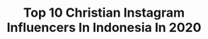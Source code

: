 ---
title: Top 10 Christian Instagram Influencers In Indonesia In 2020
description: >-
  Find top christian Instagram influencers in Indonesia in 2020. Most popular hashtags: #dirumahaja #music #repost #indonesia.
platform: Instagram
profiles:
  - username: "tiffofili"
    fullname: >-
      Tiffany Porter
    location: "Indonesia"
    followers: 25317
    engagement: 172
    commentsToLikes: 0.056136
    id: ck5qeiv2b0ph90i115lq1vpx7
    verified: true
    hashtags: "#sleepislife, #hometeam, #chibaby, #twinning"
  - username: "fenny_fennyyy"
    fullname: >-
      Fenny
    location: "Indonesia"
    followers: 45208
    engagement: 465
    commentsToLikes: 0.015727
    id: ck0vv9xgzo72s0i194zgmp5yj
    verified: false
    hashtags: "#peloporgoyangdimulut, #biargakgabut, #tiktok, #morellorewardpoint"
  - username: "gme_id"
    fullname: >-
      GOOD MORNING EVERYONE
    location: "Indonesia"
    followers: 14268
    engagement: 646
    commentsToLikes: 0.020226
    id: ck0vxu12x0q9o0i19y253zdza
    verified: false
    hashtags: "#bukanbegitucaramucorona, #creativemultiplepost, #selamatpagi, #lovepottedmezzanine"
  - username: "evoleneofficial"
    fullname: >-
      Evolene - PROVEN FITNESS SUPPS
    location: "Indonesia"
    followers: 62943
    engagement: 112
    commentsToLikes: 0.063485
    id: ck0vvg15eoz4k0i19c6rpxboj
    verified: false
    hashtags: "#dirumahaja, #jagakesehatanbersamaevolene, #dirumahaja, #workoutfromhome"
  - username: "dheojonathan"
    fullname: >-
      Rian DJ
    location: "Indonesia"
    followers: 6033
    engagement: 4645
    commentsToLikes: 0.041837
    id: ck5cdqou7jmar0i11ho5b4wjc
    verified: false
    hashtags: "#sekolah, #acoustic, #pearldrum, #tanyahati"
  - username: "christianlalama"
    fullname: >-
      𝙲𝚑𝚛𝚒𝚜𝚝𝚒𝚊𝚗 𝙻𝚊𝚕𝚊𝚖𝚊
    location: "Indonesia"
    followers: 559951
    engagement: 440
    commentsToLikes: 0.023660
    id: ck14kfpogparx0i198yg5ihq7
    verified: true
    hashtags: "#whatsyourstuf, #pink2020, #goodbye2019, #lawnmowing"
  - username: "melianisitisumartini"
    fullname: >-
      🐏 𝖙𝖍𝖊 𝖙𝖗𝖛𝖊 𝖈𝖛𝖙𝖊 🐏
    location: "Indonesia"
    followers: 74540
    engagement: 604
    commentsToLikes: 0.028632
    id: ck0w0hlw3e8qe0i19s46zfj69
    verified: true
    hashtags: "#lookmomicanslapnow, #blackmetal, #giveaway, #cybergoth"
  - username: "michaelpanjaitan"
    fullname: >-
      Michael Panjaitan
    location: "Indonesia"
    followers: 58662
    engagement: 623
    commentsToLikes: 0.012561
    id: ck15q20l50pvs0i19d0g8fp66
    verified: false
    hashtags: "#album, #repost, #kutaubapakupeduli, #beproudofyourfaith"
  - username: "katolik101"
    fullname: >-
      ✝️ Kristen Katolik 101 ☦️
    location: "Indonesia"
    followers: 12321
    engagement: 724
    commentsToLikes: 0.006702
    id: ck6u4g7s03jdm0j71tslt8s6o
    verified: false
    hashtags: "#catholic, #catholicism, #stpeter, #mothermary"
  - username: "rioricardo"
    fullname: >-
      Rio Ricardo
    location: "Indonesia"
    followers: 48152
    engagement: 672
    commentsToLikes: 0.019444
    id: ck5cdqf9kjls60i11dl2w3f46
    verified: false
    hashtags: "#anginmalamtutti, #drum, #classicalmusic, #hhmmods"
---